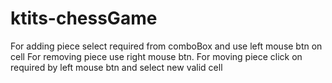 # ktits-chessGame
For adding piece select required from comboBox and use left mouse btn on cell
For removing piece use right mouse btn.
For moving piece click on required by left mouse btn and select new valid cell
